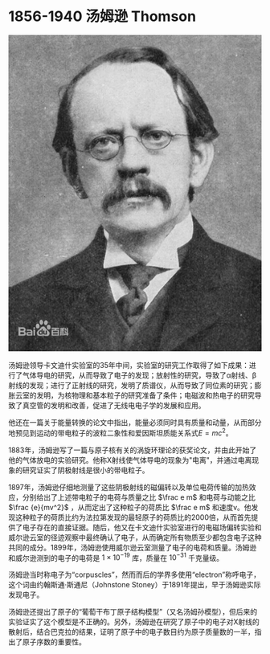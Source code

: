 

# 1856-1940 汤姆逊 Thomson

![](assets/1856thomson.webp)

汤姆逊领导卡文迪什实验室的35年中间，实验室的研究工作取得了如下成果：进行了气体导电的研究，从而导致了电子的发现；放射性的研究，导致了α射线、β射线的发现；进行了正射线的研究，发明了质谱仪，从而导致了同位素的研究；膨胀云室的发明，为核物理和基本粒子的研究准备了条件；电磁波和热电子的研究导致了真空管的发明和改善，促进了无线电电子学的发展和应用。

他还在一篇关于能量转换的论文中指出，能量必须同时具有质量和动量，从而部分地预见到运动的带电粒子的波粒二象性和爱因斯坦质能关系式$E=mc^2$。

1883年，汤姆逊写了一篇与原子核有关的涡旋环理论的获奖论文，并由此开始了他的气体放电的实验研究。他称X射线使气体导电的现象为"电离"，并通过电离现象的研究证实了阴极射线是很小的带电粒子。


1897年，汤姆逊仔细地测量了这些阴极射线的磁偏转以及单位电荷传输的加热效应，分别给出了上述带电粒子的电荷与质量之比 $\frac e m$ 和电荷与动能之比 $\frac {e}{mv^2}$ ，从而定出了这种粒子的荷质比 $\frac e m$ 和速度v。他发现这种粒子的荷质比约为法拉第发现的最轻原子的荷质比的2000倍，从而首先提供了电子存在的直接证据。随后，他又在卡文迪什实验室进行的电磁场偏转实验和威尔逊云室的径迹观察中最终确认了电子，从而确定所有物质至少都包含电子这种共同的成分。1899年，汤姆逊使用威尔逊云室测量了电子的电荷和质量。汤姆逊和威尔逊测到的电子的电荷是 $1\times10^{-19}$ 库，质量在 $10^{-31}$ 千克量级。

汤姆逊当时称电子为“corpuscles”，然而而后的学界多使用“electron”称呼电子，这个词由约翰斯通·斯通尼（Johnstone Stoney）于1891年提出，早于汤姆逊实际发现电子。

汤姆逊还提出了原子的“葡萄干布丁原子结构模型”（又名汤姆孙模型），但后来的实验证实了这个模型是不正确的。另外，汤姆逊在研究了原子中的电子对X射线的散射后，结合巴克拉的结果，证明了原子中的电子数目约为原子质量数的一半，指出了原子序数的重要性。